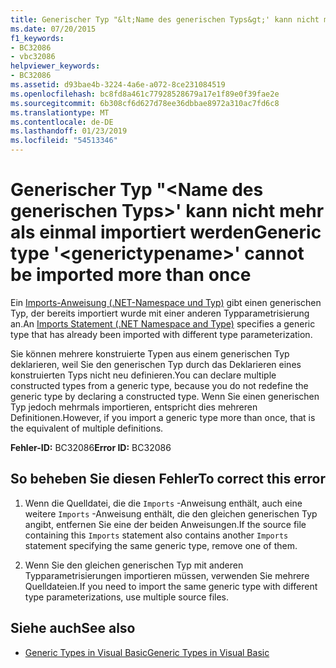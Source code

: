 ```yaml
---
title: Generischer Typ "&lt;Name des generischen Typs&gt;' kann nicht mehr als einmal importiert werden
ms.date: 07/20/2015
f1_keywords:
- BC32086
- vbc32086
helpviewer_keywords:
- BC32086
ms.assetid: d93bae4b-3224-4a6e-a072-8ce231084519
ms.openlocfilehash: bc8fd8a461c77928528679a17e1f89e0f39fae2e
ms.sourcegitcommit: 6b308cf6d627d78ee36dbbae8972a310ac7fd6c8
ms.translationtype: MT
ms.contentlocale: de-DE
ms.lasthandoff: 01/23/2019
ms.locfileid: "54513346"
---
```

# <a name="generic-type-ltgenerictypenamegt-cannot-be-imported-more-than-once"></a><span data-ttu-id="f5ac1-102">Generischer Typ "&lt;Name des generischen Typs&gt;' kann nicht mehr als einmal importiert werden</span><span class="sxs-lookup"><span data-stu-id="f5ac1-102">Generic type '&lt;generictypename&gt;' cannot be imported more than once</span></span>
<span data-ttu-id="f5ac1-103">Ein [Imports-Anweisung (.NET-Namespace und Typ)](../../visual-basic/language-reference/statements/imports-statement-net-namespace-and-type.md) gibt einen generischen Typ, der bereits importiert wurde mit einer anderen Typparametrisierung an.</span><span class="sxs-lookup"><span data-stu-id="f5ac1-103">An [Imports Statement (.NET Namespace and Type)](../../visual-basic/language-reference/statements/imports-statement-net-namespace-and-type.md) specifies a generic type that has already been imported with different type parameterization.</span></span>  
  
 <span data-ttu-id="f5ac1-104">Sie können mehrere konstruierte Typen aus einem generischen Typ deklarieren, weil Sie den generischen Typ durch das Deklarieren eines konstruierten Typs nicht neu definieren.</span><span class="sxs-lookup"><span data-stu-id="f5ac1-104">You can declare multiple constructed types from a generic type, because you do not redefine the generic type by declaring a constructed type.</span></span> <span data-ttu-id="f5ac1-105">Wenn Sie einen generischen Typ jedoch mehrmals importieren, entspricht dies mehreren Definitionen.</span><span class="sxs-lookup"><span data-stu-id="f5ac1-105">However, if you import a generic type more than once, that is the equivalent of multiple definitions.</span></span>  
  
 <span data-ttu-id="f5ac1-106">**Fehler-ID:** BC32086</span><span class="sxs-lookup"><span data-stu-id="f5ac1-106">**Error ID:** BC32086</span></span>  
  
## <a name="to-correct-this-error"></a><span data-ttu-id="f5ac1-107">So beheben Sie diesen Fehler</span><span class="sxs-lookup"><span data-stu-id="f5ac1-107">To correct this error</span></span>  
  
1.  <span data-ttu-id="f5ac1-108">Wenn die Quelldatei, die die `Imports` -Anweisung enthält, auch eine weitere `Imports` -Anweisung enthält, die den gleichen generischen Typ angibt, entfernen Sie eine der beiden Anweisungen.</span><span class="sxs-lookup"><span data-stu-id="f5ac1-108">If the source file containing this `Imports` statement also contains another `Imports` statement specifying the same generic type, remove one of them.</span></span>  
  
2.  <span data-ttu-id="f5ac1-109">Wenn Sie den gleichen generischen Typ mit anderen Typparametrisierungen importieren müssen, verwenden Sie mehrere Quelldateien.</span><span class="sxs-lookup"><span data-stu-id="f5ac1-109">If you need to import the same generic type with different type parameterizations, use multiple source files.</span></span>  
  
## <a name="see-also"></a><span data-ttu-id="f5ac1-110">Siehe auch</span><span class="sxs-lookup"><span data-stu-id="f5ac1-110">See also</span></span>
- [<span data-ttu-id="f5ac1-111">Generic Types in Visual Basic</span><span class="sxs-lookup"><span data-stu-id="f5ac1-111">Generic Types in Visual Basic</span></span>](../../visual-basic/programming-guide/language-features/data-types/generic-types.md)
